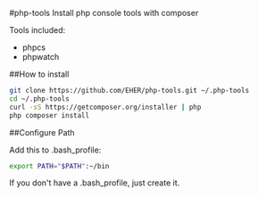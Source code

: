 #php-tools
Install php console tools with composer

Tools included:
- phpcs
- phpwatch

##How to install

```bash
git clone https://github.com/EHER/php-tools.git ~/.php-tools
cd ~/.php-tools
curl -sS https://getcomposer.org/installer | php
php composer install
```

##Configure Path

Add this to .bash_profile:

```bash
export PATH="$PATH":~/bin
```

If you don't have a .bash_profile, just create it.

